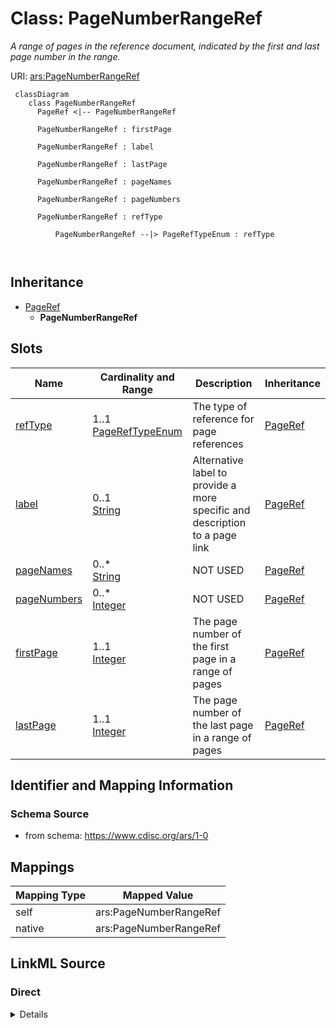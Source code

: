 # Class: PageNumberRangeRef


_A range of pages in the reference document, indicated by the first and last page number in the range._





URI: [ars:PageNumberRangeRef](https://www.cdisc.org/ars/1-0/PageNumberRangeRef)




```mermaid
 classDiagram
    class PageNumberRangeRef
      PageRef <|-- PageNumberRangeRef
      
      PageNumberRangeRef : firstPage
        
      PageNumberRangeRef : label
        
      PageNumberRangeRef : lastPage
        
      PageNumberRangeRef : pageNames
        
      PageNumberRangeRef : pageNumbers
        
      PageNumberRangeRef : refType
        
          PageNumberRangeRef --|> PageRefTypeEnum : refType
        
      
```




## Inheritance
* [PageRef](PageRef.md)
    * **PageNumberRangeRef**



## Slots

| Name | Cardinality and Range | Description | Inheritance |
| ---  | --- | --- | --- |
| [refType](refType.md) | 1..1 <br/> [PageRefTypeEnum](PageRefTypeEnum.md) | The type of reference for page references | [PageRef](PageRef.md) |
| [label](label.md) | 0..1 <br/> [String](String.md) | Alternative label to provide a more specific and description to a page link | [PageRef](PageRef.md) |
| [pageNames](pageNames.md) | 0..* <br/> [String](String.md) | NOT USED | [PageRef](PageRef.md) |
| [pageNumbers](pageNumbers.md) | 0..* <br/> [Integer](Integer.md) | NOT USED | [PageRef](PageRef.md) |
| [firstPage](firstPage.md) | 1..1 <br/> [Integer](Integer.md) | The page number of the first page in a range of pages | [PageRef](PageRef.md) |
| [lastPage](lastPage.md) | 1..1 <br/> [Integer](Integer.md) | The page number of the last page in a range of pages | [PageRef](PageRef.md) |









## Identifier and Mapping Information







### Schema Source


* from schema: https://www.cdisc.org/ars/1-0





## Mappings

| Mapping Type | Mapped Value |
| ---  | ---  |
| self | ars:PageNumberRangeRef |
| native | ars:PageNumberRangeRef |





## LinkML Source

<!-- TODO: investigate https://stackoverflow.com/questions/37606292/how-to-create-tabbed-code-blocks-in-mkdocs-or-sphinx -->

### Direct

<details>
```yaml
name: PageNumberRangeRef
description: A range of pages in the reference document, indicated by the first and
  last page number in the range.
from_schema: https://www.cdisc.org/ars/1-0
rank: 1000
is_a: PageRef
slot_usage:
  refType:
    name: refType
    domain_of:
    - PageRef
    equals_string: PhysicalRef
  pageNumbers:
    name: pageNumbers
    description: NOT USED
    domain_of:
    - PageRef
    value_presence: ABSENT
  pageNames:
    name: pageNames
    description: NOT USED
    domain_of:
    - PageRef
    value_presence: ABSENT
  firstPage:
    name: firstPage
    domain_of:
    - PageRef
    required: true
    value_presence: PRESENT
  lastPage:
    name: lastPage
    domain_of:
    - PageRef
    required: true
    value_presence: PRESENT
defining_slots:
- firstPage
- lastPage

```
</details>

### Induced

<details>
```yaml
name: PageNumberRangeRef
description: A range of pages in the reference document, indicated by the first and
  last page number in the range.
from_schema: https://www.cdisc.org/ars/1-0
rank: 1000
is_a: PageRef
slot_usage:
  refType:
    name: refType
    domain_of:
    - PageRef
    equals_string: PhysicalRef
  pageNumbers:
    name: pageNumbers
    description: NOT USED
    domain_of:
    - PageRef
    value_presence: ABSENT
  pageNames:
    name: pageNames
    description: NOT USED
    domain_of:
    - PageRef
    value_presence: ABSENT
  firstPage:
    name: firstPage
    domain_of:
    - PageRef
    required: true
    value_presence: PRESENT
  lastPage:
    name: lastPage
    domain_of:
    - PageRef
    required: true
    value_presence: PRESENT
attributes:
  refType:
    name: refType
    description: The type of reference for page references.
    from_schema: https://www.cdisc.org/ars/1-0
    rank: 1000
    alias: refType
    owner: PageNumberRangeRef
    domain_of:
    - PageRef
    range: PageRefTypeEnum
    required: true
    equals_string: PhysicalRef
  label:
    name: label
    description: Alternative label to provide a more specific and description to a
      page link.
    from_schema: https://www.cdisc.org/ars/1-0
    rank: 1000
    alias: label
    owner: PageNumberRangeRef
    domain_of:
    - AnalysisCategorization
    - AnalysisCategory
    - AnalysisMethod
    - Operation
    - AnalysisSet
    - GroupingFactor
    - Group
    - DataSubset
    - PageRef
    range: string
  pageNames:
    name: pageNames
    description: NOT USED
    from_schema: https://www.cdisc.org/ars/1-0
    rank: 1000
    multivalued: true
    alias: pageNames
    owner: PageNumberRangeRef
    domain_of:
    - PageRef
    range: string
    value_presence: ABSENT
  pageNumbers:
    name: pageNumbers
    description: NOT USED
    from_schema: https://www.cdisc.org/ars/1-0
    rank: 1000
    multivalued: true
    alias: pageNumbers
    owner: PageNumberRangeRef
    domain_of:
    - PageRef
    range: integer
    value_presence: ABSENT
  firstPage:
    name: firstPage
    description: The page number of the first page in a range of pages.
    from_schema: https://www.cdisc.org/ars/1-0
    rank: 1000
    alias: firstPage
    owner: PageNumberRangeRef
    domain_of:
    - PageRef
    range: integer
    required: true
    value_presence: PRESENT
  lastPage:
    name: lastPage
    description: The page number of the last page in a range of pages.
    from_schema: https://www.cdisc.org/ars/1-0
    rank: 1000
    alias: lastPage
    owner: PageNumberRangeRef
    domain_of:
    - PageRef
    range: integer
    required: true
    value_presence: PRESENT
defining_slots:
- firstPage
- lastPage

```
</details>